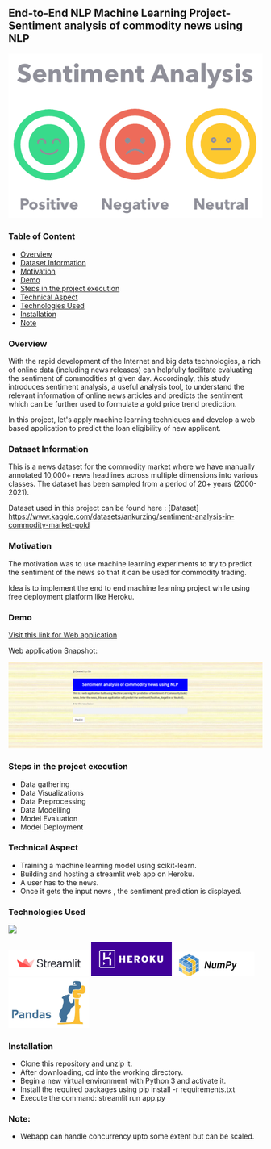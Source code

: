 ## End-to-End NLP Machine Learning Project- Sentiment analysis of commodity news using NLP

<img target="_blank" src="https://github.com/dipakml/Sentiment-analysis-of-commodity-news-using-NLP/blob/master/sentiment_analysis.png" width=600>

### Table of Content
  * [Overview](#overview)
  * [Dataset Information](#dataset)
  * [Motivation](#motivation)
  * [Demo](#demo)
  * [Steps in the project execution](#Learning-Objective)
  * [Technical Aspect](#technical-aspect)
  * [Technologies Used](#technologies-used)
  * [Installation](#installation)
  * [Note](#note)



### Overview 
With the rapid development of the Internet and big data technologies, a rich of online data (including news releases) can helpfully facilitate evaluating the sentiment of commodities at given day. Accordingly, this study introduces sentiment analysis, a useful analysis tool, to understand the relevant information of online news articles and predicts the sentiment which can be further used to formulate a gold price trend prediction.

In this project, let's apply machine learning techniques and develop a web based application to predict the loan eligibility of new applicant.


### Dataset Information

This is a news dataset for the commodity market where we have manually annotated 10,000+ news headlines across multiple dimensions into various classes. The dataset has been sampled from a period of 20+ years (2000-2021).


Dataset used in this project can be found here : [Dataset] https://www.kaggle.com/datasets/ankurzing/sentiment-analysis-in-commodity-market-gold


### Motivation
The motivation was to use machine learning experiments to try to predict the sentiment of the news so that it can be used for commodity trading.

Idea is to implement the end to end machine learning project while using free deployment platform like Heroku.



### Demo
[Visit this link for Web application](https://loanwebapp7.herokuapp.com/)

Web application Snapshot:

<img target="_blank" src="https://github.com/dipakml//Sentiment-analysis-of-commodity-news-using-NLP/blob/master/webapp.PNG" width=800>



### Steps in the project execution

- Data gathering 
- Data Visualizations 
- Data Preprocessing 
- Data Modelling 
- Model Evaluation 
- Model Deployment 

### Technical Aspect 

- Training a machine learning model using scikit-learn. 
- Building and hosting a streamlit web app on Heroku. 
- A user has to the news.
- Once it gets the input news , the sentiment prediction is displayed. 


### Technologies Used  
![](https://forthebadge.com/images/badges/made-with-python.svg) 

<img target="_blank" src="https://github.com/dipakml/Prediction-of-Concrete-Compressive-Strength/blob/master/Logo_Images/streamlit.png" width=160>
<img target="_blank" src="https://github.com/dipakml/Prediction-of-Concrete-Compressive-Strength/blob/master/Logo_Images/heroku.png" width=160>
<img target="_blank" src="https://github.com/dipakml/Prediction-of-Concrete-Compressive-Strength/blob/master/Logo_Images/numpy.png" width=160>
<img target="_blank" src="https://github.com/dipakml/Prediction-of-Concrete-Compressive-Strength/blob/master/Logo_Images/pandas.jpeg" width=160>

### Installation 
- Clone this repository and unzip it.
- After downloading, cd into the working directory.
- Begin a new virtual environment with Python 3 and activate it.
- Install the required packages using pip install -r requirements.txt
- Execute the command: streamlit run app.py


### Note:
- Webapp can handle concurrency upto some extent but can be scaled.

